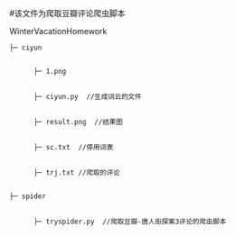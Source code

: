 #该文件为爬取豆瓣评论爬虫脚本


WinterVacationHomework

```
├─ ciyun


      ├─ 1.png 


      ├─ ciyun.py  //生成词云的文件


      ├─ result.png  //结果图


      ├─ sc.txt  //停用词表


      ├─ trj.txt //爬取的评论


├─ spider


      ├─ tryspider.py  //爬取豆瓣-唐人街探案3评论的爬虫脚本
```
